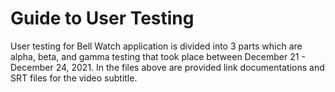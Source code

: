 # Guide to User Testing
User testing for Bell Watch application is divided into 3 parts which are alpha, beta, and gamma testing that took place between December 21 - December 24, 2021. In the files above are provided link documentations and SRT files for the video subtitle.